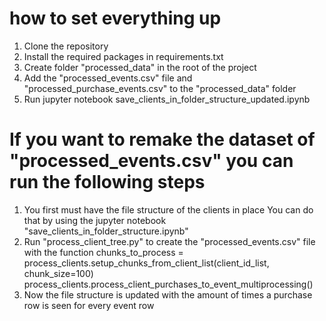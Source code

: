 # how to set everything up
1. Clone the repository
2. Install the required packages in requirements.txt
3. Create folder "processed_data" in the root of the project
4. Add the "processed_events.csv" file and "processed_purchase_events.csv" to the "processed_data" folder
5. Run jupyter notebook save_clients_in_folder_structure_updated.ipynb


# If you want to remake the dataset of "processed_events.csv" you can run the following steps
1. You first must have the file structure of the clients in place
    You can do that by using the jupyter notebook "save_clients_in_folder_structure.ipynb"
2. Run  "process_client_tree.py" to create the "processed_events.csv" file with the function
    chunks_to_process = process_clients.setup_chunks_from_client_list(client_id_list, chunk_size=100)
    process_clients.process_client_purchases_to_event_multiprocessing()
3. Now the file structure is updated with the amount of times a purchase row is seen for every event row